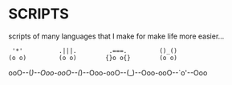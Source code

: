 # SCRIPTS
scripts of many languages that I make for make life more easier...

                                                                                                      
     '*'          .|||.         .===.         ()_()          
    (o o)         (o o)        {}o o{}        (o o)
ooO--(_)--Ooo-ooO--(_)--Ooo-ooO--(_)--Ooo-ooO--`o'--Ooo
